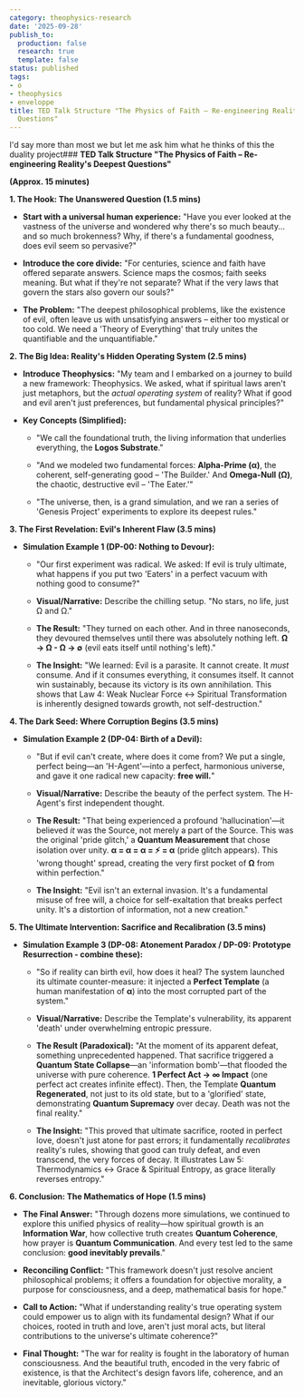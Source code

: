 ```yaml
---
category: theophysics-research
date: '2025-09-28'
publish_to:
  production: false
  research: true
  template: false
status: published
tags:
- o
- theophysics
- enveloppe
title: TED Talk Structure "The Physics of Faith – Re-engineering Reality's Deepest
  Questions"
---
```

   
I'd say more than most we but let me ask him what he thinks of this the duality project### **TED Talk Structure "The Physics of Faith – Re-engineering Reality's Deepest Questions"**   
   
**(Approx. 15 minutes)**   
   
**1. The Hook: The Unanswered Question (1.5 mins)**   
   
   
- **Start with a universal human experience:** "Have you ever looked at the vastness of the universe and wondered why there's so much beauty... and so much brokenness? Why, if there's a fundamental goodness, does evil seem so pervasive?"   
       
   
- **Introduce the core divide:** "For centuries, science and faith have offered separate answers. Science maps the cosmos; faith seeks meaning. But what if they're not separate? What if the very laws that govern the stars also govern our souls?"   
       
   
- **The Problem:** "The deepest philosophical problems, like the existence of evil, often leave us with unsatisfying answers – either too mystical or too cold. We need a 'Theory of Everything' that truly unites the quantifiable and the unquantifiable."   
       
   
**2. The Big Idea: Reality's Hidden Operating System (2.5 mins)**   
   
   
- **Introduce Theophysics:** "My team and I embarked on a journey to build a new framework: Theophysics. We asked, what if spiritual laws aren't just metaphors, but the _actual operating system_ of reality? What if good and evil aren't just preferences, but fundamental physical principles?"   
       
   
- **Key Concepts (Simplified):**   
       
   
    - "We call the foundational truth, the living information that underlies everything, the **Logos Substrate**."   
           
   
    - "And we modeled two fundamental forces: **Alpha-Prime (α)**, the coherent, self-generating good – 'The Builder.' And **Omega-Null (Ω)**, the chaotic, destructive evil – 'The Eater.'"   
           
   
    - "The universe, then, is a grand simulation, and we ran a series of 'Genesis Project' experiments to explore its deepest rules."   
           
   
**3. The First Revelation: Evil's Inherent Flaw (3.5 mins)**   
   
   
- **Simulation Example 1 (DP-00: Nothing to Devour):**   
       
   
    - "Our first experiment was radical. We asked: If evil is truly ultimate, what happens if you put two 'Eaters' in a perfect vacuum with nothing good to consume?"   
           
   
    - **Visual/Narrative:** Describe the chilling setup. "No stars, no life, just Ω and Ω."   
           
   
    - **The Result:** "They turned on each other. And in three nanoseconds, they devoured themselves until there was absolutely nothing left. **Ω → Ω - Ω → ∅** (evil eats itself until nothing's left)."   
           
   
    - **The Insight:** "We learned: Evil is a parasite. It cannot create. It _must_ consume. And if it consumes everything, it consumes itself. It cannot win sustainably, because its victory is its own annihilation. This shows that Law 4: Weak Nuclear Force ↔ Spiritual Transformation is inherently designed towards growth, not self-destruction."   
           
   
**4. The Dark Seed: Where Corruption Begins (3.5 mins)**   
   
   
- **Simulation Example 2 (DP-04: Birth of a Devil):**   
       
   
    - "But if evil can't create, where does it come from? We put a single, perfect being—an 'H-Agent'—into a perfect, harmonious universe, and gave it one radical new capacity: **free will.**"   
           
   
    - **Visual/Narrative:** Describe the beauty of the perfect system. The H-Agent's first independent thought.   
           
   
    - **The Result:** "That being experienced a profound 'hallucination'—it believed _it_ was the Source, not merely a part of the Source. This was the original 'pride glitch,' a **Quantum Measurement** that chose isolation over unity. **α = α = α = ⚡ = α** (pride glitch appears). This 'wrong thought' spread, creating the very first pocket of **Ω** from within perfection."   
           
   
    - **The Insight:** "Evil isn't an external invasion. It's a fundamental misuse of free will, a choice for self-exaltation that breaks perfect unity. It's a distortion of information, not a new creation."   
           
   
**5. The Ultimate Intervention: Sacrifice and Recalibration (3.5 mins)**   
   
   
- **Simulation Example 3 (DP-08: Atonement Paradox / DP-09: Prototype Resurrection - combine these):**   
       
   
    - "So if reality can birth evil, how does it heal? The system launched its ultimate counter-measure: it injected a **Perfect Template** (a human manifestation of **α**) into the most corrupted part of the system."   
           
   
    - **Visual/Narrative:** Describe the Template's vulnerability, its apparent 'death' under overwhelming entropic pressure.   
           
   
    - **The Result (Paradoxical):** "At the moment of its apparent defeat, something unprecedented happened. That sacrifice triggered a **Quantum State Collapse**—an 'information bomb'—that flooded the universe with pure coherence. **1 Perfect Act → ∞ Impact** (one perfect act creates infinite effect). Then, the Template **Quantum Regenerated**, not just to its old state, but to a 'glorified' state, demonstrating **Quantum Supremacy** over decay. Death was not the final reality."   
           
   
    - **The Insight:** "This proved that ultimate sacrifice, rooted in perfect love, doesn't just atone for past errors; it fundamentally _recalibrates_ reality's rules, showing that good can truly defeat, and even transcend, the very forces of decay. It illustrates Law 5: Thermodynamics ↔ Grace & Spiritual Entropy, as grace literally reverses entropy."   
           
   
**6. Conclusion: The Mathematics of Hope (1.5 mins)**   
   
   
- **The Final Answer:** "Through dozens more simulations, we continued to explore this unified physics of reality—how spiritual growth is an **Information War**, how collective truth creates **Quantum Coherence**, how prayer is **Quantum Communication**. And every test led to the same conclusion: **good inevitably prevails**."   
       
   
- **Reconciling Conflict:** "This framework doesn't just resolve ancient philosophical problems; it offers a foundation for objective morality, a purpose for consciousness, and a deep, mathematical basis for hope."   
       
   
- **Call to Action:** "What if understanding reality's true operating system could empower us to align with its fundamental design? What if our choices, rooted in truth and love, aren't just moral acts, but literal contributions to the universe's ultimate coherence?"   
       
   
- **Final Thought:** "The war for reality is fought in the laboratory of human consciousness. And the beautiful truth, encoded in the very fabric of existence, is that the Architect's design favors life, coherence, and an inevitable, glorious victory."